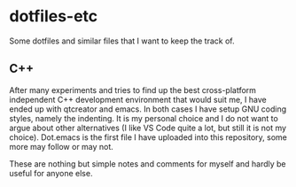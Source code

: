 # dotfiles-etc

Some dotfiles and similar files that I want to keep the track of.

## C++ 

After many experiments and tries to find up the best cross-platform
independent C++ development environment that would suit me, I have
ended up with qtcreator and emacs. In both cases I have setup GNU
coding styles, namely the indenting. It is my personal choice and I do
not want to argue about other alternatives (I like VS Code quite a
lot, but still it is not my choice). Dot.emacs is the first file I
have uploaded into this repository, some more may follow or may not.

These are nothing but simple notes and comments for myself and hardly
be useful for anyone else.

